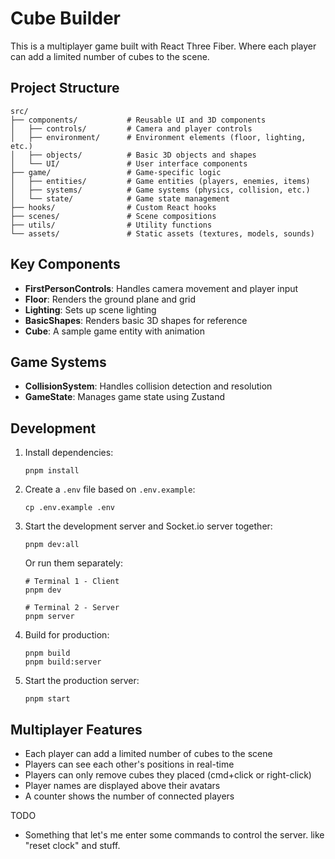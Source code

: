# Cube Builder

This is a multiplayer game built with React Three Fiber. Where each player can add a limited number of cubes to the scene.

## Project Structure

```
src/
├── components/           # Reusable UI and 3D components
│   ├── controls/         # Camera and player controls
│   ├── environment/      # Environment elements (floor, lighting, etc.)
│   ├── objects/          # Basic 3D objects and shapes
│   └── UI/               # User interface components
├── game/                 # Game-specific logic
│   ├── entities/         # Game entities (players, enemies, items)
│   ├── systems/          # Game systems (physics, collision, etc.)
│   └── state/            # Game state management
├── hooks/                # Custom React hooks
├── scenes/               # Scene compositions
├── utils/                # Utility functions
└── assets/               # Static assets (textures, models, sounds)
```

## Key Components

- **FirstPersonControls**: Handles camera movement and player input
- **Floor**: Renders the ground plane and grid
- **Lighting**: Sets up scene lighting
- **BasicShapes**: Renders basic 3D shapes for reference
- **Cube**: A sample game entity with animation

## Game Systems

- **CollisionSystem**: Handles collision detection and resolution
- **GameState**: Manages game state using Zustand

## Development

1. Install dependencies:

   ```
   pnpm install
   ```

2. Create a `.env` file based on `.env.example`:

   ```
   cp .env.example .env
   ```

3. Start the development server and Socket.io server together:

   ```
   pnpm dev:all
   ```

   Or run them separately:

   ```
   # Terminal 1 - Client
   pnpm dev

   # Terminal 2 - Server
   pnpm server
   ```

4. Build for production:

   ```
   pnpm build
   pnpm build:server
   ```

5. Start the production server:
   ```
   pnpm start
   ```

## Multiplayer Features

- Each player can add a limited number of cubes to the scene
- Players can see each other's positions in real-time
- Players can only remove cubes they placed (cmd+click or right-click)
- Player names are displayed above their avatars
- A counter shows the number of connected players


TODO
- Something that let's me enter some commands to control the server. like "reset clock" and stuff.